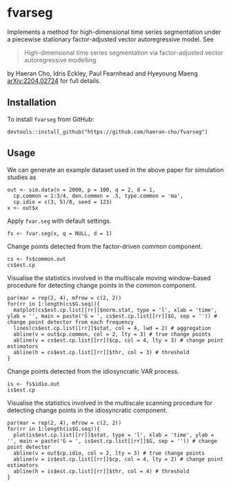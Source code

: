 # fvarseg
Implements a method for high-dimensional time series segmentation under a piecewise stationary factor-adjusted vector autoregressive model. See 

> High-dimensional time series segmentation via factor-adjusted vector autoregressive modelling

by Haeran Cho, Idris Eckley, Paul Fearnhead and Hyeyoung Maeng [arXiv:2204.02724](https://arxiv.org/abs/2204.02724) for full details.

## Installation

To install `fvarseg` from GitHub:

```
devtools::install_github("https://github.com/haeran-cho/fvarseg")
```

## Usage

We can generate an example dataset used in the above paper for simulation studies as
```
out <- sim.data(n = 2000, p = 100, q = 2, d = 1,
  cp.common = 1:3/4, den.common = .5, type.common = 'ma', 
  cp.idio = c(3, 5)/8, seed = 123)
x <- out$x
````

Apply `fvar.seg` with default settings.
```
fs <- fvar.seg(x, q = NULL, d = 1)
```

Change points detected from the factor-driven common component.
```
cs <- fs$common.out
cs$est.cp
```

Visualise the statistics involved in the multiscale moving window-based procedure for detecting change points in the common component.
```
par(mar = rep(2, 4), mfrow = c(2, 2))
for(rr in 1:length(cs$G.seq)){
  matplot(cs$est.cp.list[[rr]]$norm.stat, type = 'l', xlab = 'time', ylab = '', main = paste('G = ', cs$est.cp.list[[rr]]$G, sep = '')) # change point detector from each frequency
  lines(cs$est.cp.list[[rr]]$stat, col = 4, lwd = 2) # aggregation
  abline(v = out$cp.common, col = 2, lty = 3) # true change points 
  abline(v = cs$est.cp.list[[rr]]$cp, col = 4, lty = 3) # change point estimators 
  abline(h = cs$est.cp.list[[rr]]$thr, col = 3) # threshold
}
```

Change points detected from the idiosyncratic VAR process.
```
is <- fs$idio.out
is$est.cp  
```

Visualise the statistics involved in the multiscale scanning procedure for detecting change points in the idiosyncratic component.
```
par(mar = rep(2, 4), mfrow = c(2, 2))
for(rr in 1:length(is$G.seq)){
  plot(is$est.cp.list[[rr]]$stat, type = 'l', xlab = 'time', ylab = '', main = paste('G = ', is$est.cp.list[[rr]]$G, sep = '')) # change point detector 
  abline(v = out$cp.idio, col = 2, lty = 3) # true change points
  abline(v = is$est.cp.list[[rr]]$cp, col = 4, lty = 2) # change point estimators
  abline(h = is$est.cp.list[[rr]]$thr, col = 4) # threshold
}
```

